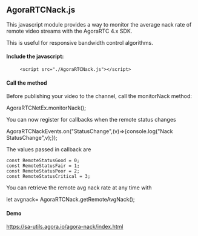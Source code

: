 
## AgoraRTCNack.js
This javascript module provides a way to monitor the average nack rate of remote video streams with the AgoraRTC 4.x SDK.

This is useful for responsive bandwidth control algorithms.

#### Include the javascript:

         <script src="./AgoraRTCNack.js"></script>
                
#### Call the method 

Before publishing your video to the channel, call the monitorNack method:

  AgoraRTCNetEx.monitorNack();       
  
You can now register for callbacks when the remote status changes
 
 AgoraRTCNackEvents.on("StatusChange",(v)=>{console.log("Nack StatusChange",v);});
 

The values passed in callback are 

    const RemoteStatusGood = 0;
    const RemoteStatusFair = 1;
    const RemoteStatusPoor = 2;
    const RemoteStatusCritical = 3;

You can retrieve the remote avg nack rate at any time with

let avgnack= AgoraRTCNack.getRemoteAvgNack();

#### Demo
https://sa-utils.agora.io/agora-nack/index.html


